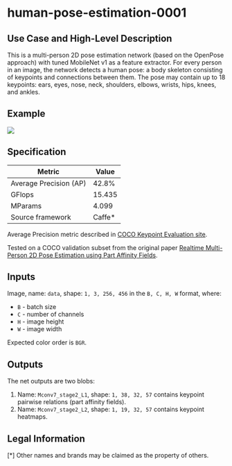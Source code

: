 # human-pose-estimation-0001

## Use Case and High-Level Description

This is a multi-person 2D pose estimation network (based on the OpenPose approach) with tuned MobileNet v1 as a feature extractor.
For every person in an image, the network detects a human pose: a body skeleton consisting of keypoints and connections between them.
The pose may contain up to 18 keypoints: ears, eyes, nose, neck, shoulders, elbows, wrists, hips, knees, and ankles.

## Example

![](./human-pose-estimation-0001.png)

## Specification

| Metric                          | Value                                     |
|---------------------------------|-------------------------------------------|
| Average Precision (AP)          | 42.8%                                     |
| GFlops                          | 15.435                                    |
| MParams                         | 4.099                                     |
| Source framework                | Caffe\*                                   |

Average Precision metric described in [COCO Keypoint Evaluation site](https://cocodataset.org/#keypoints-eval).

Tested on a COCO validation subset from the original paper [Realtime Multi-Person 2D Pose Estimation using Part Affinity Fields](https://arxiv.org/abs/1611.08050).

## Inputs

Image, name: `data`, shape: `1, 3, 256, 456` in the `B, C, H, W` format, where:

- `B` - batch size
- `C` - number of channels
- `H` - image height
- `W` - image width

Expected color order is `BGR`.

## Outputs

The net outputs are two blobs:

1. Name: `Mconv7_stage2_L1`, shape: `1, 38, 32, 57` contains keypoint pairwise relations (part affinity fields).
2. Name: `Mconv7_stage2_L2`, shape: `1, 19, 32, 57` contains keypoint heatmaps.

## Legal Information
[*] Other names and brands may be claimed as the property of others.

